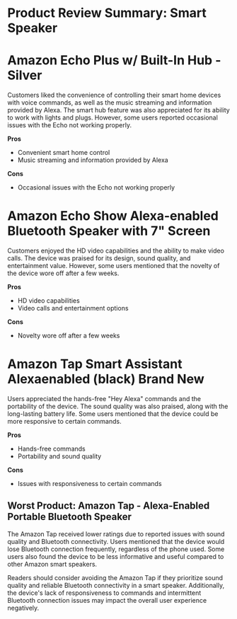 # Product Review Summary: Smart Speaker

# Amazon Echo Plus w/ Built-In Hub - Silver

Customers liked the convenience of controlling their smart home devices with voice commands, as well as the music streaming and information provided by Alexa. The smart hub feature was also appreciated for its ability to work with lights and plugs. However, some users reported occasional issues with the Echo not working properly.

**Pros**
- Convenient smart home control
- Music streaming and information provided by Alexa

**Cons**
- Occasional issues with the Echo not working properly

# Amazon Echo Show Alexa-enabled Bluetooth Speaker with 7" Screen

Customers enjoyed the HD video capabilities and the ability to make video calls. The device was praised for its design, sound quality, and entertainment value. However, some users mentioned that the novelty of the device wore off after a few weeks.

**Pros**
- HD video capabilities
- Video calls and entertainment options

**Cons**
- Novelty wore off after a few weeks

# Amazon Tap Smart Assistant Alexaenabled (black) Brand New

Users appreciated the hands-free "Hey Alexa" commands and the portability of the device. The sound quality was also praised, along with the long-lasting battery life. Some users mentioned that the device could be more responsive to certain commands.

**Pros**
- Hands-free commands
- Portability and sound quality

**Cons**
- Issues with responsiveness to certain commands

## Worst Product: Amazon Tap - Alexa-Enabled Portable Bluetooth Speaker

The Amazon Tap received lower ratings due to reported issues with sound quality and Bluetooth connectivity. Users mentioned that the device would lose Bluetooth connection frequently, regardless of the phone used. Some users also found the device to be less informative and useful compared to other Amazon smart speakers.

Readers should consider avoiding the Amazon Tap if they prioritize sound quality and reliable Bluetooth connectivity in a smart speaker. Additionally, the device's lack of responsiveness to commands and intermittent Bluetooth connection issues may impact the overall user experience negatively.